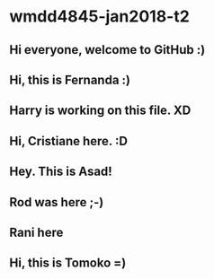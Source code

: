 # wmdd4845-jan2018-t2

## Hi everyone, welcome to GitHub :)
## Hi, this is Fernanda :)
## Harry is working on this file. XD
## Hi, Cristiane here. :D
## Hey. This is Asad!
## Rod was here ;-)
## Rani here
## Hi, this is Tomoko =)
